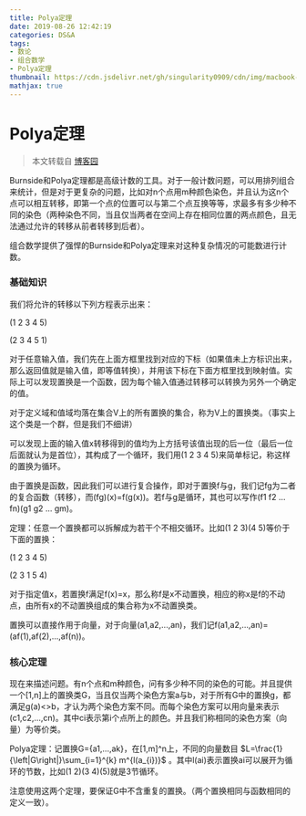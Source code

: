 ```yaml
---
title: Polya定理
date: 2019-08-26 12:42:19
categories: DS&A
tags:
- 数论
- 组合数学
- Polya定理
thumbnail: https://cdn.jsdelivr.net/gh/singularity0909/cdn/img/macbook-3.jpg
mathjax: true
---
```


# Polya定理

> 本文转载自 [博客园](https://www.cnblogs.com/dalt/p/8410656.html)

Burnside和Polya定理都是高级计数的工具。对于一般计数问题，可以用排列组合来统计，但是对于更复杂的问题，比如对n个点用m种颜色染色，并且认为这n个点可以相互转移，即第一个点的位置可以与第二个点互换等等，求最多有多少种不同的染色（两种染色不同，当且仅当两者在空间上存在相同位置的两点颜色，且无法通过允许的转移从前者转移到后者）。

组合数学提供了强悍的Burnside和Polya定理来对这种复杂情况的可能数进行计数。

### 基础知识

我们将允许的转移以下列方程表示出来：

(1 2 3 4 5)

(2 3 4 5 1)

对于任意输入值，我们先在上面方框里找到对应的下标（如果值未上方标识出来，那么返回值就是输入值，即等值转换），并用该下标在下面方框里找到映射值。实际上可以发现置换是一个函数，因为每个输入值通过转移可以转换为另外一个确定的值。

对于定义域和值域均落在集合V上的所有置换的集合，称为V上的置换类。（事实上这个类是一个群，但是我们不细讲）

可以发现上面的输入值x转移得到的值均为上方括号该值出现的后一位（最后一位后面就认为是首位），其构成了一个循环，我们用(1 2 3 4 5)来简单标记，称这样的置换为循环。

由于置换是函数，因此我们可以进行复合操作，即对于置换f与g，我们记fg为二者的复合函数（转移），而(fg)(x)=f(g(x))。若f与g是循环，其也可以写作(f1 f2 ... fn)(g1 g2 ... gm)。

定理：任意一个置换都可以拆解成为若干个不相交循环。比如(1 2 3)(4 5)等价于下面的置换：

(1 2 3 4 5)

(2 3 1 5 4)

对于指定值x，若置换f满足f(x)=x，那么称f是x不动置换，相应的称x是f的不动点，由所有x的不动置换组成的集合称为x不动置换类。

置换可以直接作用于向量，对于向量(a1,a2,...,an)，我们记f(a1,a2,...,an)=(af(1),af(2),...,af(n))。

### 核心定理

现在来描述问题。有n个点和m种颜色，问有多少种不同的染色的可能。并且提供一个[1,n]上的置换类G，当且仅当两个染色方案a与b，对于所有G中的置换g，都满足g(a)<>b，才认为两个染色方案不同。而每个染色方案可以用向量来表示(c1,c2,...,cn)。其中ci表示第i个点所上的颜色。并且我们称相同的染色方案（向量）为等价类。

Polya定理：记置换G={a1,...,ak}，在[1,m]^n上，不同的向量数目 $L=\frac{1}{\left|G\right|}\sum_{i=1}^{k} m^{l(a_{i})}$ 。其中l(ai)表示置换ai可以展开为循环的节数，比如(1 2)(3 4)(5)就是3节循环。

注意使用这两个定理，要保证G中不含重复的置换。（两个置换相同与函数相同的定义一致）。